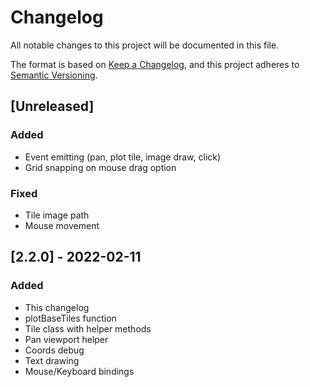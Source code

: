 # Changelog

All notable changes to this project will be documented in this file.

The format is based on [Keep a Changelog](https://keepachangelog.com/en/1.0.0/),
and this project adheres to [Semantic Versioning](https://semver.org/spec/v2.0.0.html).

## [Unreleased]
### Added
- Event emitting (pan, plot tile, image draw, click)
- Grid snapping on mouse drag option
### Fixed
- Tile image path
- Mouse movement

## [2.2.0] - 2022-02-11
### Added 
- This changelog
- plotBaseTiles function
- Tile class with helper methods
- Pan viewport helper
- Coords debug
- Text drawing
- Mouse/Keyboard bindings